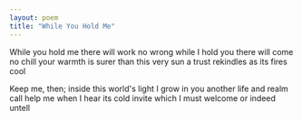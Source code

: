```yaml
---
layout: poem
title: "While You Hold Me"
---
```


While you hold me
there will work no wrong
while I hold you
there will come no chill
your warmth is surer
than this very sun
a trust rekindles
as its fires cool

Keep me, then;
inside this world's light
I grow in you
another life and realm
call help me when
I hear its cold invite
which I must welcome
or indeed untell
